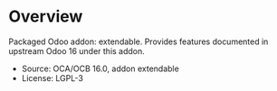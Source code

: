 # Overview

Packaged Odoo addon: extendable. Provides features documented in upstream Odoo 16 under this addon.

- Source: OCA/OCB 16.0, addon extendable
- License: LGPL-3
